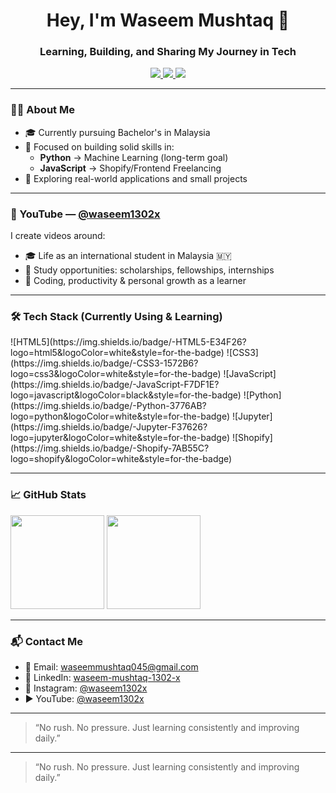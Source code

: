 <h1 align="center">Hey, I'm Waseem Mushtaq 👋</h1>
<h3 align="center">Learning, Building, and Sharing My Journey in Tech</h3>

<p align="center">
  <a href="https://www.youtube.com/@waseem1302x" target="_blank">
    <img src="https://img.shields.io/badge/Youtube-%23FF0000.svg?&style=for-the-badge&logo=Youtube&logoColor=white" />
  </a>
  <a href="https://linkedin.com/in/waseem-mushtaq-1302-x/" target="_blank">
    <img src="https://img.shields.io/badge/LinkedIn-%230077B5.svg?&style=for-the-badge&logo=linkedin&logoColor=white" />
  </a>
  <a href="https://instagram.com/waseem1302x" target="_blank">
    <img src="https://img.shields.io/badge/Instagram-%23E4405F.svg?&style=for-the-badge&logo=instagram&logoColor=white" />
  </a>
</p>

---

### 👨‍💻 About Me

- 🎓 Currently pursuing Bachelor's in Malaysia  
- 🧠 Focused on building solid skills in:
  - **Python** → Machine Learning (long-term goal)
  - **JavaScript** → Shopify/Frontend Freelancing
- 🧩 Exploring real-world applications and small projects

---

### 🎥 YouTube — [@waseem1302x](https://www.youtube.com/@waseem1302x)

I create videos around:
- 🎓 Life as an international student in Malaysia 🇲🇾
- 📢 Study opportunities: scholarships, fellowships, internships
- 🧠 Coding, productivity & personal growth as a learner

---

### 🛠️ Tech Stack (Currently Using & Learning)

<p align="left">
  ![HTML5](https://img.shields.io/badge/-HTML5-E34F26?logo=html5&logoColor=white&style=for-the-badge)
  ![CSS3](https://img.shields.io/badge/-CSS3-1572B6?logo=css3&logoColor=white&style=for-the-badge)
  ![JavaScript](https://img.shields.io/badge/-JavaScript-F7DF1E?logo=javascript&logoColor=black&style=for-the-badge)
  ![Python](https://img.shields.io/badge/-Python-3776AB?logo=python&logoColor=white&style=for-the-badge)
  ![Jupyter](https://img.shields.io/badge/-Jupyter-F37626?logo=jupyter&logoColor=white&style=for-the-badge)
  ![Shopify](https://img.shields.io/badge/-Shopify-7AB55C?logo=shopify&logoColor=white&style=for-the-badge)

  
</p>

---

### 📈 GitHub Stats

<p align="left">
  <img src="https://github-readme-stats.vercel.app/api?username=waseem1302-x&show_icons=true&theme=default" height="150"/>
  <img src="https://github-readme-stats.vercel.app/api/top-langs/?username=waseem1302-x&layout=compact" height="150"/>
</p>

---

### 📬 Contact Me

- 📧 Email: [waseemmushtaq045@gmail.com](mailto:waseemmushtaq045@gmail.com)
- 🔗 LinkedIn: [waseem-mushtaq-1302-x](https://www.linkedin.com/in/waseem-mushtaq-1302-x/)
- 📸 Instagram: [@waseem1302x](https://instagram.com/waseem1302x)
- ▶️ YouTube: [@waseem1302x](https://www.youtube.com/@waseem1302x)

---

> “No rush. No pressure. Just learning consistently and improving daily.”



---

> “No rush. No pressure. Just learning consistently and improving daily.”

